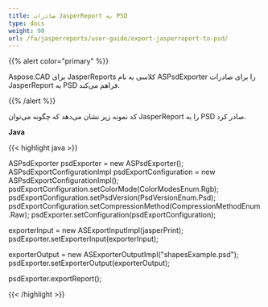 ```yaml
---
title: صادرات JasperReport به PSD
type: docs
weight: 90
url: /fa/jasperreports/user-guide/export-jasperreport-to-psd/
---
```


{{% alert color="primary" %}}

Aspose.CAD برای JasperReports کلاسی به نام ASPsdExporter را برای صادرات JasperReport به PSD فراهم می‌کند.

{{% /alert %}}

کد نمونه زیر نشان می‌دهد که چگونه می‌توان JasperReport را به PSD صادر کرد.

**Java**

{{< highlight java >}}

ASPsdExporter psdExporter = new ASPsdExporter();
ASPsdExportConfigurationImpl psdExportConfiguration = new ASPsdExportConfigurationImpl();
psdExportConfiguration.setColorMode(ColorModesEnum.Rgb);
psdExportConfiguration.setPsdVersion(PsdVersionEnum.Psd);
psdExportConfiguration.setCompressionMethod(CompressionMethodEnum.Raw);
psdExporter.setConfiguration(psdExportConfiguration);

exporterInput = new ASExportInputImpl(jasperPrint);
psdExporter.setExporterInput(exporterInput);

exporterOutput = new ASExporterOutputImpl("shapesExample.psd");
psdExporter.setExporterOutput(exporterOutput);

psdExporter.exportReport();

{{< /highlight >}}
